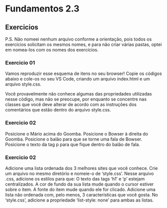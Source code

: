# Fundamentos 2.3

## Exercicios

P.S. Não nomeei nenhum arquivo conforme a orientação, pois todos os exercícios solicitam os mesmos nomes,
e para não criar várias pastas, optei em nomea-los com os nomes dos exercícios.

### Exercicio 01

Vamos reproduzir esse esquema de itens no seu browser! Copie os códigos abaixo e cole-os no seu VS Code, criando um arquivo index.html e um arquivo style.css.

Você provavelmente não conhece algumas das propriedades utilizadas nesse código, mas não se preocupe, por enquanto se concentre nas classes que você deve alterar de acordo com as instruções dos comentários que estão dentro do arquivo style.css.


### Exercicio 02

Posicione o Mário acima do Goomba.
Posicione o Bowser à direita do Goomba.
Posicione o balão para que se torne uma fala de Bowser.
Posicione o texto da tag p para que fique dentro do balão de fala.


### Exercicio 02

Adicione uma lista ordenada dos 3 melhores sites que você conhece.
Crie um arquivo no mesmo diretório e nomeie-o de ‘style.css’.
Nesse arquivo .css, adicione os estilos para que:
O texto das tags ‘h1’ e ‘p’ estejam centralizados.
A cor de fundo da sua lista mude quando o cursor estiver sobre o item.
A fonte do item mude quando ele for clicado.
Adicione uma lista não ordenada com, pelo menos, 3 características que você gosta.
No ‘style.css’, adicione a propriedade ‘list-style: none’ para ambas as listas.

